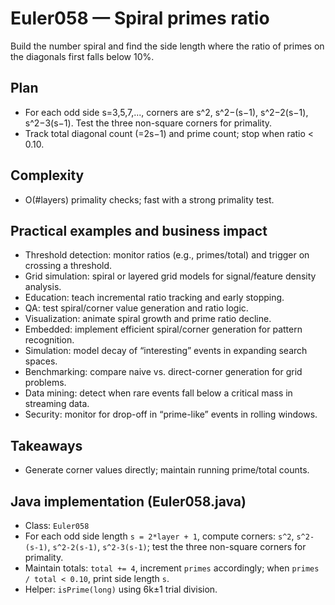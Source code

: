 # Euler058 — Spiral primes ratio

Build the number spiral and find the side length where the ratio of primes on the diagonals first falls below 10%.

## Plan

- For each odd side s=3,5,7,..., corners are s^2, s^2−(s−1), s^2−2(s−1), s^2−3(s−1). Test the three non-square corners for primality.
- Track total diagonal count (=2s−1) and prime count; stop when ratio < 0.10.

## Complexity
- O(#layers) primality checks; fast with a strong primality test.

## Practical examples and business impact

- Threshold detection: monitor ratios (e.g., primes/total) and trigger on crossing a threshold.
- Grid simulation: spiral or layered grid models for signal/feature density analysis.
- Education: teach incremental ratio tracking and early stopping.
- QA: test spiral/corner value generation and ratio logic.
- Visualization: animate spiral growth and prime ratio decline.
- Embedded: implement efficient spiral/corner generation for pattern recognition.
- Simulation: model decay of “interesting” events in expanding search spaces.
- Benchmarking: compare naive vs. direct-corner generation for grid problems.
- Data mining: detect when rare events fall below a critical mass in streaming data.
- Security: monitor for drop-off in “prime-like” events in rolling windows.

## Takeaways
- Generate corner values directly; maintain running prime/total counts.


## Java implementation (Euler058.java)

- Class: `Euler058`
- For each odd side length `s = 2*layer + 1`, compute corners: `s^2`, `s^2-(s-1)`, `s^2-2(s-1)`, `s^2-3(s-1)`; test the three non-square corners for primality.
- Maintain totals: `total += 4`, increment `primes` accordingly; when `primes / total < 0.10`, print side length `s`.
- Helper: `isPrime(long)` using 6k±1 trial division.
